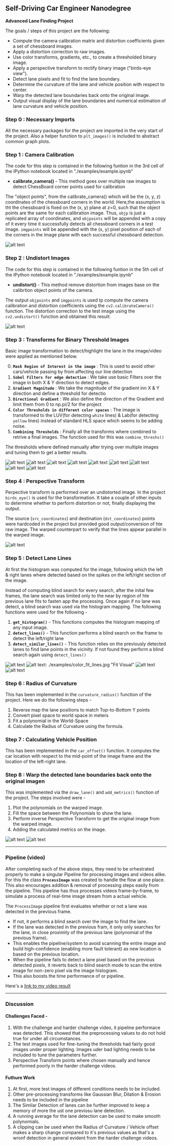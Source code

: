 ## Self-Driving Car Engineer Nanodegree


**Advanced Lane Finding Project**

The goals / steps of this project are the following:

* Compute the camera calibration matrix and distortion coefficients given a set of chessboard images.
* Apply a distortion correction to raw images.
* Use color transforms, gradients, etc., to create a thresholded binary image.
* Apply a perspective transform to rectify binary image ("birds-eye view").
* Detect lane pixels and fit to find the lane boundary.
* Determine the curvature of the lane and vehicle position with respect to center.
* Warp the detected lane boundaries back onto the original image.
* Output visual display of the lane boundaries and numerical estimation of lane curvature and vehicle position.

[//]: # (Image References)

[image1]: ./output_images/calibrated.png "Calibration Chessboard Corners"
[image2]: ./output_images/undistorted.png "Undistorted Image"
[image3]: ./output_images/region_of_interest.png "Region of Interest"
[image4]: ./output_images/sobel_x.png "Sobel-X Filter Image"
[image5]: ./output_images/sobel_y.png "Sobel-Y Filter Image"
[image6]: ./output_images/gradient_magnitude.png "Gradient Magnitude Image"
[image7]: ./output_images/gradient_direction.png "Gradient Direction Image"
[image8]: ./output_images/hls_color.png "HLS Color Space"
[image9]: ./output_images/luv_lab_color.png "LUV & Lab Color Spaces"
[image10]: ./output_images/all_color_space.png "All Color Spaces"
[image11]: ./output_images/combined_threshold.png "Pre-processed Binary Threshold Image"
[image12]: ./output_images/birds_eye_view.png "Warped Image"
[image13]: ./output_images/histogram.png "Histogram"
[image14]: ./output_images/detect_lines.png "Detect Lines Output"
[image15]: ./output_images/similar_detected_lines.png "Similar Detected Lines Output"
[image16]: ./output_images/draw_lane.png "Lane Drawn on the Frame"
[image17]: ./output_images/draw_lane.png "Undistorted Image"
[image18]: ./output_images/add_metrics.png "Metrics Added"
[image21]: ./examples/color_fit_lines.jpg "Fit Visual"
[video1]: ./project_video.mp4 "Video"


### Step 0 : Necessary Imports

All the necessary packages for the project are imported in the very start of the project. Also a helper function to `plt_images()` is included to abstract common graph plots.


### Step 1 : Camera Calibration

The code for this step is contained in the following funtion in the 3rd cell of the IPython notebook located in "./examples/example.ipynb"
* **calibrate_camera()** - This method goes over multiple raw images to detect ChessBoard corner points used for calibration

The  "object points", from the calibrate_camera() which will be the (x, y, z) coordinates of the chessboard corners in the world. Here,the assumption is tht the chessboard is fixed on the (x, y) plane at z=0, such that the object points are the same for each calibration image.  Thus, `objp` is just a replicated array of coordinates, and `objpoints` will be appended with a copy of it every time it successfully detects all chessboard corners in a test image.  `imgpoints` will be appended with the (x, y) pixel position of each of the corners in the image plane with each successful chessboard detection.  

![alt text][image1]

### Step 2 : Undistort Images
The code for this step is contained in the following funtion in the 5th cell of the IPython notebook located in "./examples/example.ipynb"
* **undistort()** - This method remove distortion from images base on the calibrtion object points of the camera.

The output `objpoints` and `imgpoints` is used tp compute the camera calibration and distortion coefficients using the `cv2.calibrateCamera()` function. The distortion correction to the test image using the `cv2.undistort()` function and obtained this result: 

![alt text][image2]

### Step 3 : Transforms for Binary Threshold Images
Basic image transformation to detect/highlight the lane in the image/video were applied as mentioned below.

0. **`Mask Region of Interest in the image`** : This is used to avoid other cars/vehicle passing by from affecting our line detection
1. **`Sobel Filters for edge detection`** : We take use basic Filters over the image in both X & Y direction to detect edges.
2. **`Gradient Magnitude`** : We take the magnitude of the gradient inn X & Y direction and define a threshold for detectio
3. **`Directional Gradient`** : We also define the direction of the Gradient and limit them from 0 to np.pi/2 for the project
4. **`Color Thresholds in different color spaces`** : The image is transformed to the  LUV(for detecting `white` lines) & Lab(for detecting `yellow` lines) instead of standard HLS space which seems to be adding noise.
5. **`Combining Thresholds`**  : Finally all the transforms where combined to retrive a final images. The function used for this was `combine_threshs()`

The thresholds where defined manually after trying over multiple images and tuning them to get a better results.

![alt text][image3]
![alt text][image4]
![alt text][image5]
![alt text][image6]
![alt text][image7]
![alt text][image8]
![alt text][image9]
![alt text][image10]
![alt text][image11]
### Step 4 : Perspective Transform

Perpective transform is performed over an undistorted image. In the project `birds_eye()` is used for the transformation. It take a couple of other inputs to determine whether to perform distortion or not, finally displaying the output.

The source (`src_coordinates`) and destination (`dst_coordinates`) points were hardcoded in the project but provided good output/conversion of hte raw image. The warped counterpart to verify that the lines appear parallel in the warped image.

![alt text][image12]

### Step 5 : Detect Lane Lines

At first the histogram was computed for the image, following which the left & right lanes where detected based on the spikes on the left/right section of the image.

Instead of computing blind search for every search, after the inital few frames, the lane search was limited only to the near by region of hte previous lane fits to fasten app the processing. Once again if no lane was detect, a blind search was used via the histogram mapping.
The following functions were used for the following  - 
1. **`get_histogram()`** - This functions computes the histogram mapping of any input image.
2. **`detect_lines()`** -  This function performs a blind search on the frame to detect the left/right lane
3. **`detect_similar_lines()`** - This function relies on the previously detected lanes to find lane points in the vicinity. If not found they perform a blind search again using `detect_lines()`

![alt text][image13]
![alt text][image21]: ./examples/color_fit_lines.jpg "Fit Visual"
![alt text][image14]
![alt text][image15]

### Step 6  :  Radius of Curvature
This has been implemented in the `curvature_radius()` function of the project. Here we do the following steps -
1. Reverse map the lane positions to match Top-to-Bottom Y points
2. Convert pixel space to world space in meters
3. Fit a polynomial in the World-Space
4. Calculate the Radius of Curvature using the formula.

### Step 7 : Calculating Vehicle Position

This has been implemented in the `car_offset()` function. It computes the car location with respect to the mid-point of the image frame and the location of the left-right lane.


### Step 8 : Warp the detected lane boundaries back onto the original imagen

This was implemented via the `draw_lane()` and `add_metrics()` function of the project.
The steps involved were -
1. Plot the polynomials on the warped image.
2. Fill the space between the Polynomials to show the lane.
3. Perform inverse Perspective Transform to get the original image from the warped image.
4. Adding the calculated metrics on the image.

![alt text][image16]
![alt text][image18]

---

### Pipeline (video)

After completing each of the above steps, they need to be orhestrated properly to make a singular Pipeline for processing images and videos alike.
For this the class **`ProcessImage`** was created to handle the flow at one place. This also encourages addition & removal of processing steps easily from the pipeline. This pipeline has thus processes videos frame-by-frame, to simulate a process of real-time image stream from a actual vehicle.

The `ProcessImage` pipeline first evaluates whether or not a lane was detected in the previous frame. 
* If not, it performs a blind search over the image to find the lane. 
* If the lane was detected in the previous fram, it only only searches for the lane, in close proximity of the previous lane (polynomial of the previous frame). 
* This enables the pipeline/system to avoid scanning the entire image and build high-confidence (enabling more fault tolerant) as new location is based on the previous location.
* When the pipeline fails to detect a lane pixel based on the previous detected pixels, it reverts back to blind search mode to scan the entire image for non-zero pixel via the image histogram.
* This also boosts the time performance of or pipeline.

Here's a [link to my video result](./project_video.mp4)

---

### Discussion
#### Challenges Faced -

1. With the challenge and harder challenge video, it pipeline performace was detected. This showed that the preprocessing values to do not hold true for under all circumstances. 
2. The test images used for fine-tuning the thresholds had fairly good images under proper lighting. Images uder bad lighting needs to be included to tune the parameters further.
3. Perspective Transform points where chosen manually and hence performed poorly in the harder challenge videos.

#### Futhure Work
1. At first, more test images of different conditions needs to be included.
2. Other pre-processing transforms like Gaussian Blur, Dilation & Erosion needs to be included in the pipeline
3. The Similar Detection of lanes can be further improved to keep a memory of more the ust one previosu lane detection.
4. A running average for the lane detection can be used to make smooth polynomials.
5. A clipping can be used when the Radius of Curvature / Vehicle offset makes a sharp change compared to it's previous values as that's a wronf detection in general evident from the harder challenge videos.

